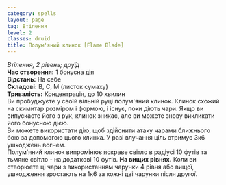 ```yaml
---
category: spells
layout: page
tag: Втілення
level: 2
classes: druid
title: Полум'яний клинок [Flame Blade]
---
```


_Втілення, 2 рівень; друїд_    
**Час створення:** 1 бонусна дія    
**Відстань:** На себе    
**Складові:** В, С, М (листок сумаху)    
**Тривалість:** Концентрація, до 10 хвилин    
Ви пробуджуєте у своїй вільній руці полум'яний клинок. Клинок схожий на скимитар розміром і формою, і існує, поки діють чари. Якщо ви випускаєте його з рук, клинок зникає, але ви можете знову викликати його бонусною дією.    
Ви можете використати дію, щоб здійснити атаку чарами ближнього бою за допомогою цього клинка. У разі влучання ціль отримує 3к6 ушкоджень вогнем.    
Полум'яний клинок випромінює яскраве світло в радіусі 10 футів та тьмяне світло - на додаткові 10 футів. **На вищих рівнях.** Коли ви створюєте ці чари з використанням чарунки 4 рівня або вищої, ушкодження зростають на 1к6 за кожні дві чарунки після другої. 

